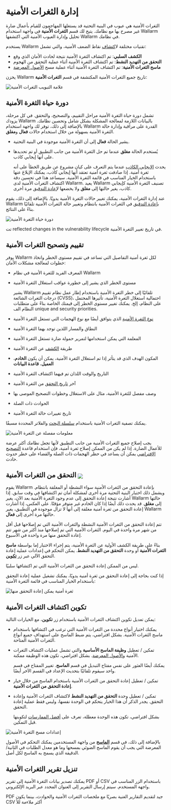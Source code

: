 # إدارة الثغرات الأمنية

الثغرات الأمنية هي عيوب في البنية التحتية قد يستغلها المهاجمون للقيام بأعمال ضارة غير مصرح بها مع نظامك. يتيح لك قسم **الثغرات الأمنية** في واجهة استخدام Wallarm تحليل وإدارة العيوب الأمنية التي اكتشفها Wallarm في نظامك.

يستخدم Wallarm تقنيات مختلفة ل[اكتشاف](../about-wallarm/detecting-vulnerabilities.md) نقاط الضعف الأمنية، والتي تشمل:

* **الكشف السلبي**: تم اكتشاف الثغرة الأمنية نتيجة لحادث الأمان الذي وقع
* **التحقق من التهديد النشط**: تم اكتشاف الثغرة الأمنية أثناء عملية التحقق من الهجوم
* **ماسح الثغرات الأمنية**: تم اكتشاف الثغرة الأمنية أثناء عملية مسح [الأصول المعرضة](scanner.md)

يخزن Wallarm تاريخ جميع الثغرات الأمنية المكتشفة في قسم **الثغرات الأمنية**:

![علامة التبويب الثغرات الأمنية](../images/user-guides/vulnerabilities/check-vuln.png)

## دورة حياة الثغرة الأمنية

تشمل دورة حياة الثغرة الأمنية مراحل التقييم، والتصحيح، والتحقق. في كل مرحلة، يزودك Wallarm بالبيانات اللازمة لمعالجة المشكلة بشكل شامل وتحصين نظامك. بالإضافة إلى ذلك، توفر لك واجهة استخدام Wallarm القدرة على مراقبة وإدارة حالة الثغرة الأمنية بسهولة من خلال استخدام حالات **فعال** و**مغلق**.

* يشير الحالة **فعال** إلى أن الثغرة الأمنية موجودة في البنية التحتية.
* يُستخدم الحالة **مغلق** عندما تم حل الثغرة الأمنية من جانب التطبيق أو تم تحديدها على أنها إيجابي كاذب.

    يحدث [الإيجابي الكاذب](../about-wallarm/detecting-vulnerabilities.md#false-positives) عندما يتم التعرف على كيان مشروع عن طريق الخطأ على أنه ثغرة أمنية. إذا صادفت ثغرة أمنية تعتقد أنها إيجابي كاذب، يمكنك الإبلاغ عنها باستخدام الخيار المناسب في قائمة الثغرة الأمنية. سيساعد هذا في تحسين دقة اكتشاف الثغرات الأمنية لدى Wallarm. يعيد Wallarm تصنيف الثغرة الأمنية كإيجابي كاذب، يغير حالتها إلى **مغلق** ولا يخضعها ل[إعادة التدقيق](#verifying-vulnerabilities) مرة أخرى.

عند إدارة الثغرات الأمنية، يمكنك تغيير حالات الثغرة الأمنية يدويًا. بالإضافة إلى ذلك، يقوم Wallarm ب[إعادة التدقيق](#verifying-vulnerabilities) في الثغرات الأمنية بانتظام وتغيير حالة الثغرات الأمنية تلقائيًا بناءً على النتائج.

![دورة حياة الثغرة الأمنية](../images/user-guides/vulnerabilities/vulnerability-lifecycle.png)

تت reflected changes in the vulnerability lifecycle في تاريخ تغيير الثغرة الأمنية.

## تقييم وتصحيح الثغرات الأمنية

يوفر Wallarm لكل ثغرة أمنية التفاصيل التي تساعد في تقييم مستوى الخطر واتخاذ خطوات لمعالجة مشكلات الأمان:

* المعرف الفريد للثغرة الأمنية في نظام Wallarm
* مستوى الخطر الذي يشير إلى خطورة عواقب استغلال الثغرة الأمنية

    يشير Wallarm تلقائيًا إلى خطر الثغرة الأمنية باستخدام إطار عمل نظام تقييم درجات الثغرات الشائعة (CVSS)، احتمالية استغلال الثغرة الأمنية، تأثيرها المحتمل على النظام، إلخ. يمكنك تغيير مستوى الخطر إلى قيمتك الخاصة بناءً على متطلبات النظام الف unique and security priorities.
* [نوع الثغرة الأمنية](../attacks-vulns-list.md) الذي يتوافق أيضًا مع نوع الهجمات التي تستغل الثغرة الأمنية
* النطاق والمسار اللذين توجد بهما الثغرة الأمنية
* المعلمة التي يمكن استخدامها لتمرير حمولة ضارة تستغل الثغرة الأمنية
* طريقة [الكشف](../about-wallarm/detecting-vulnerabilities.md#vulnerability-detection-methods) عن الثغرة الأمنية
* المكون الهدف الذي قد يتأثر إذا تم استغلال الثغرة الأمنية، يمكن أن يكون **الخادم**، **العميل**، **قاعدة البيانات**
* التاريخ والوقت اللذان تم فيهما اكتشاف الثغرة الأمنية
* آخر [تاريخ التحقق](#verifying-vulnerabilities) من الثغرة الأمنية
* وصف مفصل للثغرة الأمنية، مثال على الاستغلال وخطوات التصحيح الموصى بها
* الحوادث ذات الصلة
* تاريخ تغييرات حالة الثغرة الأمنية

يمكنك تصفية الثغرات الأمنية باستخدام [سلسلة البحث](search-and-filters/use-search.md) والفلاتر المحددة مسبقًا.

![معلومات مفصلة عن الثغرة الأمنية](../images/user-guides/vulnerabilities/vuln-info.png)

يجب إصلاح جميع الثغرات الأمنية من جانب التطبيق لأنها تجعل نظامك أكثر عرضة للأعمال الضارة. إذا لم يكن من الممكن إصلاح ثغرة أمنية، فإن استخدام قاعدة [التصحيح الافتراضي](rules/vpatch-rule.md) يمكن أن يساعد في حظر الهجمات ذات الصلة والقضاء على خطر حدوث حادث.

## التحقق من الثغرات الأمنية <a href="../../about-wallarm/subscription-plans/#subscription-plans"><img src="../../images/api-security-tag.svg" style="border: none;margin-bottom: -4px;"></a>

يقوم Wallarm بإعادة التحقق من الثغرات الأمنية سواء النشطة أو المغلقة بانتظام. ويشمل ذلك اختبار البنية التحتية مرة أخرى لمشكلة أمان تم اكتشافها في وقت سابق. إذا أشارت نتيجة إعادة التحقق إلى عدم وجود الثغرة الأمنية بعد الآن، يغير Wallarm حالتها إلى **مغلق**. قد يحدث ذلك أيضًا إذا كان الخادم غير متوفر مؤقتًا. على العكس، إذا أشارت إعادة التحقق من ثغرة أمنية مغلقة إلى أنها لا تزال موجودة في التطبيق، يغير Wallarm حالتها مرة أخرى إلى **فعال**.

تتم إعادة التحقق من الثغرات الأمنية النشطة والثغرات الأمنية التي تم إصلاحها قبل أقل من شهر مرة واحدة في اليوم. الثغرات الأمنية التي تم إصلاحها منذ أكثر من شهر تتم إعادة التحقق منها مرة واحدة في الأسبوع.

بناءً على طريقة الكشف الأولية عن الثغرة الأمنية، يتم إجراء الاختبار إما بواسطة **ماسح الثغرات الأمنية** أو وحدة **التحقق من التهديد النشط**. يمكن التحكم في إعدادات عملية إعادة التحقق الآلي عبر زر [**تكوين**](#configuring-vulnerability-detection).

ليس من الممكن إعادة التحقق من الثغرات الأمنية التي تم اكتشافها سلبيًا.

إذا كنت بحاجة إلى إعادة التحقق من ثغرة أمنية يدويًا، يمكنك تشغيل عملية إعادة التحقق باستخدام الخيار المناسب في قائمة الثغرة الأمنية:

![ثغرة أمنية يمكن إعادة التحقق منها](../images/user-guides/vulnerabilities/recheck-vuln.png)

## تكوين اكتشاف الثغرات الأمنية

يمكن تعديل تكوين اكتشاف الثغرات الأمنية باستخدام زر **تكوين**، مع الخيارات التالية:

* يمكنك اختيار أنواع محددة من الثغرات الأمنية التي ترغب في اكتشافها باستخدام ماسح الثغرات الأمنية. بشكل افتراضي، يتم ضبط الماسح على استهداف جميع أنواع الثغرات الأمنية المتاحة.
* تمكين / تعطيل **وظيفة الماسح الأساسية** والتي تشمل عمليات اكتشاف الثغرات الأمنية و[الأصول المعرضة](scanner.md). بشكل افتراضي، تكون هذه الوظيفة ممكنة.

    يمكنك أيضًا العثور على نفس مفتاح التبديل في قسم **الماسح**. تغيير المفتاح في قسم واحد سيقوم تلقائيًا بتحديث الإعداد في القسم الآخر أيضًا.
* تمكين / تعطيل إعادة التحقق من الثغرات الأمنية باستخدام الماسح من خلال خيار **إعادة التحقق من الثغرات الأمنية**.
* تمكين / تعطيل وحدة **التحقق من التهديد النشط** لاكتشاف الثغرات الأمنية وإعادة التحقق. يجدر الذكر أن هذا الخيار يتحكم في الوحدة نفسها، وليس فقط عملية إعادة التحقق.

    بشكل افتراضي، تكون هذه الوحدة معطلة، تعرف على [أفضل الممارسات](../vulnerability-detection/active-threat-verification/running-test-on-staging.md) لتكوينها قبل التمكين.

![إعدادات مسح الثغرة الأمنية](../images/user-guides/vulnerabilities/vuln-scan-settings.png)

بالإضافة إلى ذلك، في قسم [**الماسح**](scanner.md) من واجهة المستخدمين يمكنك التحكم في الأصول المعرضة التي يجب أن يقوم الماسح الضوئي بمسحها وما هو معدل الطلبات في الثانية/الدقيقة الذي يسمح به الماسح لكل أصل.

## تنزيل تقرير الثغرات الأمنية

يمكنك تصدير بيانات الثغرة الأمنية إلى تقرير PDF أو CSV باستخدام الزر المناسب في واجهة المستخدم. سيتم إرسال التقرير إلى العنوان المحدد عبر البريد الإلكتروني.

PDF جيد لتقديم التقارير الغنية بصريًا مع ملخصات الثغرات الأمنية والحوادث، بينما يكون CSV أكثر ملاءمة للأ